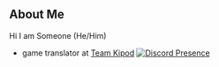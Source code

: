 ## About Me
Hi I am Someone (He/Him)
- game translator at [Team Kipod](https://teamkipod.carrd.co/)
[![Discord Presence](https://rpcrm.vercel.app/api/942438935970340874)](https://discord.com/users/942438935970340874)

<!--
**SomeoneSleepy/SomeoneSleepy** is a ✨ _special_ ✨ repository because its `README.md` (this file) appears on your GitHub profile.

Here are some ideas to get you started:

- 🔭 I’m currently working on ...
- 🌱 I’m currently learning ...
- 👯 I’m looking to collaborate on ...
- 🤔 I’m looking for help with ...
- 💬 Ask me about ...
- 📫 How to reach me: ...
- 😄 Pronouns: ...
- ⚡ Fun fact: ...
-->
